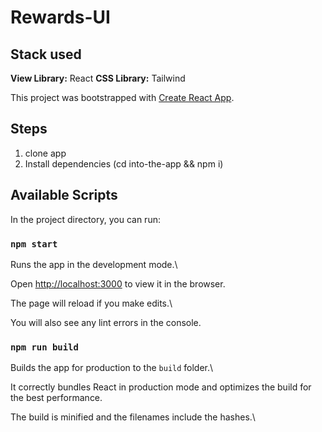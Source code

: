 
# Rewards-UI

## Stack used
**View Library:** React
**CSS Library:** Tailwind
  
This project was bootstrapped with [Create React App](https://github.com/facebook/create-react-app).


## Steps
1. clone app
2. Install dependencies (cd into-the-app && npm i) 

## Available Scripts

  

In the project directory, you can run:

  

### `npm start`

  

Runs the app in the development mode.\

Open [http://localhost:3000](http://localhost:3000) to view it in the browser.

  

The page will reload if you make edits.\

You will also see any lint errors in the console.

  
  

### `npm run build`

  

Builds the app for production to the `build` folder.\

It correctly bundles React in production mode and optimizes the build for the best performance.

  

The build is minified and the filenames include the hashes.\